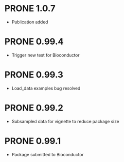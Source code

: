# PRONE 1.0.7

* Publication added

# PRONE 0.99.4

* Trigger new test for Bioconductor

# PRONE 0.99.3

* Load_data examples bug resolved

# PRONE 0.99.2

* Subsampled data for vignette to reduce package size

# PRONE 0.99.1

* Package submitted to Bioconductor
